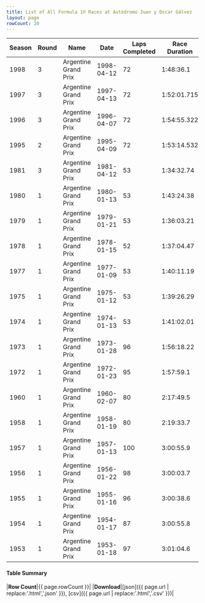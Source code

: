 ```yaml
---
title: List of All Formula 1® Races at Autódromo Juan y Oscar Gálvez
layout: page
rowCount: 20
---
```


| Season | Round | Name | Date | Laps Completed | Race Duration | Winning Driver | Winning Constructor |
|--|--|--|--|--|--|--|--|
| 1998 | 3 | Argentine Grand Prix | 1998-04-12 | 72 | 1:48:36.1 | Michael Schumacher 🇩🇪 | Ferrari 🇮🇹 |
| 1997 | 3 | Argentine Grand Prix | 1997-04-13 | 72 | 1:52:01.715 | Jacques Villeneuve 🇨🇦 | Williams 🇬🇧 |
| 1996 | 3 | Argentine Grand Prix | 1996-04-07 | 72 | 1:54:55.322 | Damon Hill 🇬🇧 | Williams 🇬🇧 |
| 1995 | 2 | Argentine Grand Prix | 1995-04-09 | 72 | 1:53:14.532 | Damon Hill 🇬🇧 | Williams 🇬🇧 |
| 1981 | 3 | Argentine Grand Prix | 1981-04-12 | 53 | 1:34:32.74 | Nelson Piquet 🇧🇷 | Brabham 🇬🇧 |
| 1980 | 1 | Argentine Grand Prix | 1980-01-13 | 53 | 1:43:24.38 | Alan Jones 🇦🇺 | Williams 🇬🇧 |
| 1979 | 1 | Argentine Grand Prix | 1979-01-21 | 53 | 1:36:03.21 | Jacques Laffite 🇫🇷 | Ligier 🇫🇷 |
| 1978 | 1 | Argentine Grand Prix | 1978-01-15 | 52 | 1:37:04.47 | Mario Andretti 🇺🇸 | Team Lotus 🇬🇧 |
| 1977 | 1 | Argentine Grand Prix | 1977-01-09 | 53 | 1:40:11.19 | Jody Scheckter 🇿🇦 | Wolf 🇨🇦 |
| 1975 | 1 | Argentine Grand Prix | 1975-01-12 | 53 | 1:39:26.29 | Emerson Fittipaldi 🇧🇷 | McLaren 🇬🇧 |
| 1974 | 1 | Argentine Grand Prix | 1974-01-13 | 53 | 1:41:02.01 | Denny Hulme 🇳🇿 | McLaren 🇬🇧 |
| 1973 | 1 | Argentine Grand Prix | 1973-01-28 | 96 | 1:56:18.22 | Emerson Fittipaldi 🇧🇷 | Team Lotus 🇬🇧 |
| 1972 | 1 | Argentine Grand Prix | 1972-01-23 | 95 | 1:57:59.1 | Jackie Stewart 🇬🇧 | Tyrrell 🇬🇧 |
| 1960 | 1 | Argentine Grand Prix | 1960-02-07 | 80 | 2:17:49.5 | Bruce McLaren 🇳🇿 | Cooper-Climax 🇬🇧 |
| 1958 | 1 | Argentine Grand Prix | 1958-01-19 | 80 | 2:19:33.7 | Stirling Moss 🇬🇧 | Cooper 🇬🇧 |
| 1957 | 1 | Argentine Grand Prix | 1957-01-13 | 100 | 3:00:55.9 | Juan Fangio 🇦🇷 | Maserati 🇮🇹 |
| 1956 | 1 | Argentine Grand Prix | 1956-01-22 | 98 | 3:00:03.7 | Juan Fangio 🇦🇷 | Ferrari 🇮🇹 |
| 1955 | 1 | Argentine Grand Prix | 1955-01-16 | 96 | 3:00:38.6 | Juan Fangio 🇦🇷 | Mercedes 🇩🇪 |
| 1954 | 1 | Argentine Grand Prix | 1954-01-17 | 87 | 3:00:55.8 | Juan Fangio 🇦🇷 | Maserati 🇮🇹 |
| 1953 | 1 | Argentine Grand Prix | 1953-01-18 | 97 | 3:01:04.6 | Alberto Ascari 🇮🇹 | Ferrari 🇮🇹 |

#### Table Summary

|**Row Count**|{{ page.rowCount }}|
|**Download**|[json]({{ page.url | replace:'.html','.json' }}), [csv]({{ page.url | replace:'.html','.csv' }})|
